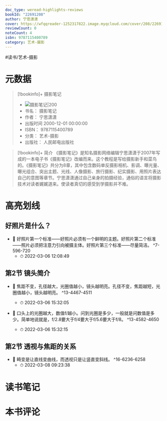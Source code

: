 ```yaml
---
doc_type: weread-highlights-reviews
bookId: "22691208"
author: 宁思潇潇
cover: https://wfqqreader-1252317822.image.myqcloud.com/cover/208/22691208/t7_22691208.jpg
reviewCount: 0
noteCount: 4
isbn: 9787115400789
category: 艺术-摄影
---
```


#读书/艺术-摄影

# 元数据
> [!bookinfo]+ 摄影笔记
> - ![ 摄影笔记|200](https://wfqqreader-1252317822.image.myqcloud.com/cover/208/22691208/t7_22691208.jpg)
> - 书名： 摄影笔记
> - 作者： 宁思潇潇
> - 出版时间 2000-12-01 00:00:00
> - ISBN： 9787115400789
> - 分类： 艺术-摄影
> - 出版社： 人民邮电出版社

> [!bookinfo]+ 简介
> 《摄影笔记》是知名摄影网络编辑宁思潇潇于2007年写成的一本电子书《摄影笔记》改编而来。这个教程是写给摄影新手和菜鸟的。《摄影笔记》共分为8章，其中包含数码单反摄影相机、影调、曝光量、曝光组合、突出主题、光线、人像摄影、旅行摄影、纪实摄影、用照片表达自己的意图等章节。宁思潇潇通过自己亲身的拍摄经验，通俗的语言将摄影技术对读者娓娓道来。使读者真切的感受到学摄影并不难。
# 高亮划线

## 好照片是什么？


- 📌 好照片第一个标准——好照片必须有一个鲜明的主题。好照片第二个标准——照片必须把注意力引向被摄主体。好照片第三个标准——尽量简洁。 ^7-596-720
    - ⏱ 2022-03-06 12:08:49 
## 第2节 镜头简介


- 📌 焦距不变，孔径越大，光圈值越小，镜头越明亮。孔径不变，焦距越短，光圈值越小，镜头越明亮。 ^13-4467-4511
    - ⏱ 2022-03-06 15:32:05 

- 📌 口头上的光圈越大，数值f/越小。问到光圈是多少，一般就是问数值是多少。简单地说就是，f/2.8要大于f/4要大于f/5.6要大于f/8。 ^13-4582-4650
    - ⏱ 2022-03-06 15:32:15 
## 第2节 透视与焦距的关系


- 📌 畸变是让直线变曲线，而透视只是让竖直变斜线。 ^16-6236-6258
    - ⏱ 2022-03-08 09:23:38 
# 读书笔记

# 本书评论
